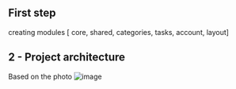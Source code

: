 ## First step
creating modules [ core, shared, categories, tasks, account, layout]

## 2 - Project architecture 
Based on the photo
![image](https://user-images.githubusercontent.com/29519163/111309198-e958f800-865b-11eb-8451-1a1db0359794.png)

